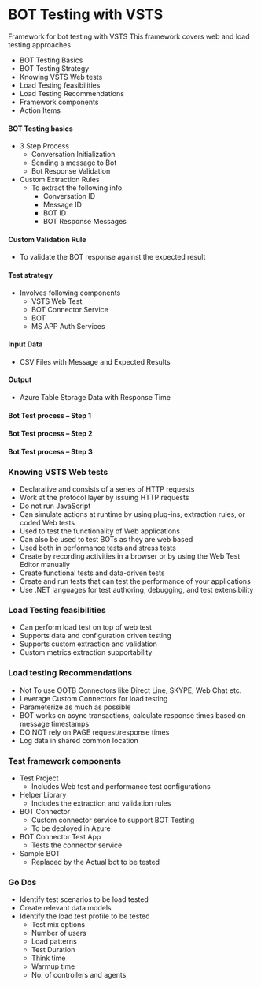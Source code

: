
# BOT Testing with VSTS
Framework for bot testing with VSTS
This framework covers web and load testing approaches
- BOT Testing Basics 
- BOT Testing Strategy
- Knowing VSTS Web tests
- Load Testing feasibilities
- Load Testing Recommendations
- Framework components
- Action Items

#### BOT Testing basics
- 3 Step Process
    - Conversation Initialization
    - Sending a message to Bot
	- Bot Response Validation
- Custom Extraction Rules
    - To extract the following info
	    - Conversation ID
	    - Message ID
	    - BOT ID
	    - BOT Response Messages

#### Custom Validation Rule
- To validate the BOT response against the expected result

#### Test strategy
- Involves following components
	- VSTS Web Test
	- BOT Connector Service
	- BOT
	- MS APP Auth Services

#### Input Data
- CSV Files with Message and Expected Results

#### Output
- Azure Table Storage Data with Response Time

#### Bot Test process – Step 1
#### Bot Test process – Step 2
#### Bot Test process – Step 3

### Knowing VSTS Web tests
- Declarative and consists of a series of HTTP requests
- Work at the protocol layer by issuing HTTP requests
- Do not run JavaScript
- Can simulate actions at runtime by using plug-ins, extraction rules, or coded Web tests
- Used to test the functionality of Web applications
- Can also be used to test BOTs as they are web based
- Used both in performance tests and stress tests
- Create by recording activities in a browser or by using the Web Test Editor manually
- Create functional tests and data-driven tests
- Create and run tests that can test the performance of your applications
- Use .NET languages for test authoring, debugging, and test extensibility

### Load Testing feasibilities
- Can perform load test on top of web test
- Supports data and configuration driven testing
- Supports custom extraction and validation
- Custom metrics extraction supportability

### Load testing Recommendations
- Not To use OOTB Connectors like Direct Line, SKYPE, Web Chat etc.
- Leverage Custom Connectors for load testing
- Parameterize as much as possible
- BOT works on async transactions, calculate response times based on message timestamps
- DO NOT rely on PAGE request/response times
- Log data in shared common location

### Test framework components
- Test Project
	- Includes Web test and performance test configurations
- Helper Library
	- Includes the extraction and validation rules
- BOT Connector
	- Custom connector service to support BOT Testing
	- To be deployed in Azure
- BOT Connector Test App
	- Tests the connector service
- Sample BOT
	- Replaced by the Actual bot to be tested

### Go Dos
- Identify test scenarios to be load tested
- Create relevant data models
- Identify the load test profile to be tested
	- Test mix options
	- Number of users
	- Load patterns
	- Test Duration
	- Think time
	- Warmup time
	- No. of controllers and agents

